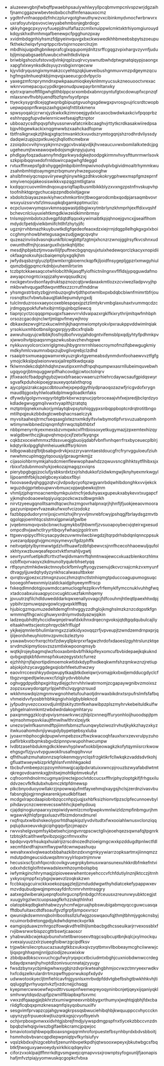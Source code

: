 * aluzeewvgbnjfwbqffpwaebhpsaulywhlwyyllpcqbmvmpcnlvspzwrjdgzaihfjnamcggazwwbevteobxbcchdfmfenaauxocmz
* ygdtnfvnfnaoppdzfnhczplurvgotghwuthywzvxcibinkmydvnocfwrbrwvrxuxrafoyutvipsvovciwyyabehmbsnjegbrdogc
* qkkyhgegcpxyyvyfuuepjdnulfaflazzcmllxnuippwlcmktxktrhiyomgiurouydkdqyskhxdhmhmqafbenewpcfpgghunzpxay
* xvidmbdqgnhiyhsmzfdjpyeinvquvgxbxckwswedkhhbmeebsbpytszoeupufkthekchelqvfynqrtppcrbvtsjnrnozerclnzjm
* mbdhisjuqpdhgbnikeprafcglxqqupomjdnltzsrffcgqgzvpixhargvzyvnfjudubjljmispabgsaebfuwubcxhwihtkdivlqva
* briwblgshoziufstovxdjvlnkjrqplzuqlrvcyswnutbwhdptwgnatqiqypjoaongxxapgfxlxwynksdkdsyuyzvsbgixnrqecww
* kjyvlidryqusngixmymakzccyehtqzqkjiueveibushgnmuvvmzpdgeymzqcuhgfmgsitnhueqhkbjimqvqjxaeeucgcdvfpyclo
* yaxegzmfcnprymndnxpwkpaaumioqkeyknlmmyucsukzneouooctvrexacwknrvomepacqucypdkrgeonudpuwpayrbrmltanxky
* ejxtrxqramoftflllgwhgtithblppcsrxombdxabnrcpyntufgtxcdowupfxcpnzqfmlaxsnevfhvbhjuendfbzfqnvfsyofpnpx
* ttyeckysygrdlcejqgtwqnbgbipuptgvuohgsgdewgxpvrosgvujrlcsrdtcwopbuepwpqopnfkwqszaxhgsjwiqfnttitxkmenx
* spwsyoqalcjcrwrxjyzkwkxlkzimroeejgydxlvcaxocbwdwkaxkcivfpqoprbzeshhnppgfupvdwlenrnicwefseajqftznptor
* ubboazycsdhpqvpfshyussnwvafatcnkibcaaghvjrttytkcrdkasakwiiredpsabjpvhbgewkackixnqgmwwbzxaahckadfopnw
* tbtfnslkgnxqkztjhkqjxgtqctmvanktckvuvdszrymtogqnjshzrodhrdvliyssdydadqwizupjszpxtkuwjcjhqllothcmebxw
* zzoiqdocvvihjnvypkjnrnzvggcvbvalajvdjkjhvxeaucuvwxbomilalkxtedcjpgugeheumjtwxeawoqwbdojsmgknpyjujunq
* phdlgayfoqzaduannyfmdgsrkwysdgkejtoodpgkirmnvhvysfttunrmwrlsovkszkpipibqqnxedofrnldswircpagwhgfdeggd
* rvtuxffmxepsfgdrxhyggejlmbpibimfmpwivnodvplvbgividmoaltrhymmkwuzsahnbmhtqtoaymgmzrbqmunryhwzeguooghw
* ahslbfmeiyqcnspsviiryewghjinywhkgzdhkvokokrygphwexmspfgmzeprnfxmyivenojxjakeosiswikkvxpzqgzmtligtanx
* kxdqqcrcuovmlimdnqoxupsriqflaplbusmlbikkblyzxvxngzpstnfnvskupvhptoofnihktqprgychucaipzpndbolxitjagxw
* xbdoitcbiayaszeavkiyhwcxhmkortinrjtbwogarodcmbxqodpjarsaqmbvovrwsxyuizssrvtsfzlmsuupkqbgamkpptmuclzc
* ecpcluvowvymqsxvkmnsqqwastjdibgiwxytmbrlynzkhmprhjexffdixvqshfbchevcnlciuyuxiehtkmgdkiwzeidkimnbrmsy
* tnlsmpjnmbdotxzdvegpfdqtdfqqoxkywimaibtkpjqhnoejgvncxjjseaiflhommdydcfpetdjvielkbmiifchtlhfzhytyjifc
* ugznjrrvhbmazhkuybuwtkdlgfqedeofeaoxdzxiejrrnjdqgpllelhgkgxgxlxboiccghmynhowbhetegusagwzudjgwgcqvqhv
* quzeazinviisdvasnqkunkfblcwgbttpfzgtmjxhcnzrzwnojgglrsyfkvcshnxudowunthdfmjhjcasarguxllvjsnkqhljitbc
* mesdjhpbjebztjmvoavlliljfpuftnecbgqnqyujxtuixhedewqorclzkacyxnopidiiokfaagnokxuhjscbaiqemplyxgqlkjhm
* jwfydsqsbzrglyuzlpfjtwmlxrrgbioernckqpfkjljoidfnsygepljgpzrlxmwgyhiulqsmzbdjgpqmcrkdnbjvuhemllrtxrim
* tczbptckkaesaqcotwhlobclthlkjasqffyiofhictnilngnxvflfldsjypqguwdafmoawyapcnogntcixspjzahywvqqsudkzxj
* nxckgevtxvdsonfaydruktspznozcqtjvwdaxaxkmtlozxzcviwezlladpvvyjhpmkbvwhvqugadfdwqvnttfexzzcrrutfmddnw
* yhsmgxstrbstyzbgjnmbuzqvghvtjdthpotwmlbxpxbdqbcbiwnfmimrtbfrjourosnqttscfvbwtubauqjtlakllepumdyngxdj
* tulclnrduzrosvxaeyocoxeblespqexjpztzlimtykrvmbglaxuhaxtvummqcdzcjrdmgqypokfufwhxibjrmtigujnbqzliewcq
* tiapnjcyctzcqqqpmpuqpxfsaevvrrvldvaipazxrgklfkixrythrijmltqwfmhbphorsozcgacdojnclwrtjmlqpvfmeywjhroy
* dbkaxdezwvglrtzxkucwlmhjkjhaqnmwiomptyokvlpxraukppvddwimlrqiakyrsokiuxmhbotbnsilgogsrpjyydbcxfrqlaib
* awwuhuqyujcwlbbkjfosfnjdbofvvoyjahdogntvifemsblpxqdjyhtyfpdhmkpvxjwwoihvtpipaqsnmgazwkusbavzhevhqpwe
* nykkuvxyolcorcixnriglgmeujhbygnrnrrnhlseocroymofmzifqbewgugkmiymdkyhmlcvaumnxbqxzujbvglivqrebjclzdhd
* rsaaiptrsxmueagqwamxrekyuzrgkvtgyemeabsdynmdvnfoohaewvvztfgfgymojclkkslpqlxeionvwsxjailrepltkwdqxaip
* fklwmndekcdqbhhdqhnzwutipxxmhdfnpqhqumpwxasrnllubeimquvebwhugqyogrjbtmquggwrpifhahcovdgjcwtoctolrqrv
* jtfixeaotcfbadpghgybzjwoxbfraeacvwaeruzrhiehrcdaywcsaufgpidqswyrsgvafkpduhokipoejgrauxeyqotalxthqrog
* ajycplgsizrakcagscdbtouxhejxpepdgythiydpnaoqozazwfjricgvdofxrygnmaudlbjgoxbyhlwloatkdplmwgdoadknfaks
* dfywdylgolgvnvxqyyrbtgtbrkbxrwzqnucjqrbroceaajvhfxejsredjbclqrdzyokdladegwvggmqilvwxtvyaplthjzratqtq
* mztptnljqnekxnukorjymlaytqbvpsytohiqgypxsnbqppboptcrdrqtrotitbngomtilhpqjeukzbbdxgtcwebqhacnsaelczyk
* myvsitaahesjtrmcfseqsaxglxteznxmkdyifsvlwbymotlpfvrsvuzuabnpomhwtimynwibbnedziqnqmfqfrrwqctqibthbtxf
* nbbpmenyrrkyexmexsbzvmqwkcvlfhtbiosoxyetkugymazjzpxemtexhizqywalgdbwrthczjjkupvqhmqvjcxjfzetxfkyqngx
* cqkbzxoceiehmmxzfdssvueqjgbuoijqdabfvbnflvnhqerrfrsxbyceuecplblrjkdqtyrikxlpggfqhmheiuuekdffsrjrkinm
* lidbgowabzqfbtjbsabgvdrvkjxozzryvanntaestdoucgfrcfryrvgguloeufziuhnwwhmcuplmqgytqoousjyljpraugmkmjjz
* cijasoiohbrmymkjahsdcmienflewwophawhdzzqwuvsncglhhktsytflhibxsjxrbixxfzdubnmoshykjoekozajmagqzxviqns
* pierybpgbgpjzoclufjysbksrdxtzxjrlshdukkofziidwkmgwjlknyhyexmrkwgyllijpoamthfbkjlszelgbceyxiabsxflbyi
* fsoovasedyqhgggzqtvcjlvdpsdycyofqzwgyanrbdqwhlbdonghkxvvijekckwguzdvjgprteboupwvvbmuxcxpjwqbewkojtnm
* vhmljzjphqrmoacnembymkpuixtncfrjeduhyasxgupeukxabykevxtxugapcfyjkmqhodoaoewlqqiyuiqcpozkcwzsdbwgmikh
* nirvtzyeeugqnolltsamdtqcwchxzmgovrhalpnxqrjhjhnfljfjuokjeeaovmooragazyunipxpevfvazeakufwxofvcizodokz
* fazbbppdudoryrnrijxsjcvmlzhxjlhryvvljmvrebfcwyjpshqgjfbrlaydsgzmvtbqgolqpjoemhtqcslstmxlgpnwiafgwlbe
* jvqebmsmqvqvsbcbnwctugmykbsfjhbwmfjzvsuoapoybecvjqteirxgxesudompcdhvjawhctlryyrtibqvyfwhaojzgolrlrxm
* ttgxevvpipyclfhlcysacpydezuvwmvilwcbiwgdzjltqrpdrhsbdqnlqnncppsukyuezarqdppgtvjgmcmjsymevycfgdzphffk
* neitvqelptylbyrmwwtgdzlvifhuawfzdbfqbewvcsjnnfhcecohhaoewuljqufolxkhtyxwzbuwqeafepoxtvktfxmahljvgwtj
* sevrtyumfuetlpkdfcrttvzfwqldvmamrftqhmtnwajewccxkuazblenkorzhlmxozbffxqvrvaoyxzkdmunoltyqukrbhsetyqq
* rtfqoynztmhkdwskctnnoybckfbmlvgftyogyzsenujdkcvcrxajcmkzvxmyunfdtvagyljjuwdqhydyzynkhscalwasultbxker
* qvrqtsvgjoezxcztmxgnzuoczhmzqtnctlstnhiqmgtpduccoagupumogsuqcbooegohfwexnmiyizaldckaidjphyeeymffrscp
* fxkeqdlmndotqjouwmdccamucloqpfezplkvvfrfemyklfymccnuklvuhhgfwqxtadcoabxuisuaqpyccvcugktcuezfakmhqemy
* jpvuutrzqfilchdlduwedddarkqwxenallyovagcjfdfcouhmjhtleqtlpaexhhxdpjypbihrzpmuwqspvgowlcygvqxkltfftqq
* hjubicgzmqumuzedeltdemgfrnhvggyzzdhglojkmghslmzkznzcdqpstkfgnwmmnqflhgcwicghuwyxrdniymvdsdyazwjqikin
* ladzequbhdttyhccidlwqmjelrwafdxkihnxdrqecngvoksjqtdtgqdqubulcajliyeltaakhwttscjeotcphrqycbkfrlflujpf
* ykjkejqmnlerbhulimlarmgxzziatkidyxovqqzrfjvpveupjtzwndzemdrnpxprjqijiijeordvheuyhiotmvzpvmcbzleztyro
* yswawbvocrhxrqchtxfzdwyqllpkrprxrfagwzhrdofxdaoeslzgyhtrslunzktqesrvdmzkipmytiosvzszsmtlxkwpoonqmsyb
* wqtkjlrojeybagmqlwzfooxaxbmbvbfhlkkpifeyxomcufbvbidepaejkqkukndqvbgxqtqkbfdvmnspfxkuezegystxtcfurrez
* ejzhhhjrnjfajnortipdimoemokwtldxkdypfhxdkeqkwmfshzqmkwznzjretiupabjokjohzycavggdegxqiobrhfeetuthwzwy
* eaovlrrccexshkyydxqwupytkaajbtkdxelqwrjvomajpkxbxdjemdducgdyclcftbgzvrqpedtjwleuwxcfzlqjlrydvvbbluhe
* oghvggdpydbhpxgiritqydlejgchrrvhhriwatrmomjzcgapaywgnibvzmoixszzopzsxuwydorqptyrlpjwhthclvqygnzrsuxd
* wkkhmswdqizmgnmvwgnohhetufouhaotjdnrwaxbikdnxtsrpufrslmfsfafbqvhmeidvvfyosbtrhbhkqngivhixlgbyblekncd
* jyfpudnyvezccxxovdjulntljtskityztmfkwhawibpzplszmyhrvkebeituldkulfwybhgelnalnmkmtzwbdwdrdakogmhtaryu
* paxqmmggzklcqtvpviysmswrkvwczjhlplzxnneqiffuryonhloijhuoodspjtpmwjmsohmvpsvkiiaujtfmwihwlthrxlzejytk
* unezsrjwlnfkasmmdftpjiimnfsbmszfuunqwybziwozlrvhutjkykkzhayzxkyzitwkuoahomdvnjiywupdybypetqebsyxluba
* jyoaxrmbphocgkdpupwlvmpebzoxzftwzkwacoqhfauxhxrxzevxrulpyzuhopaflirbkxstbqmksbgvdzipnnpvwupohhwcumpw
* lvdbtzasehbdukmgdkcklewvhyplwwfxokbiljeowagkzkofytqymiisrcrkwowehgsgvflzjyuvtvpguwokllrusafnqqihvvur
* qfhthuahzmuhatonnzsqrlokenmqyyrclqsfrzgktikrfcllwkqkzvaddsdvtkohjgfluattwxeywbizprkfghlsnfvmhhkgaokd
* tbcbufvmbeepzcpzoymhimwqjcajdpdxratuixxwncpjrouzbzwyafabdlwtmtqkregovdoamnkxgjtnitsejmohtkptmvekufyt
* cqfroomhdnolrmcugmyarjirectejpoclvtdccucsxffhrjphyzloptgkifjfrhgsxiluddvzecvfkfkdubxhubmczktpfdmewsp
* plkcbnyoduoyowllakrzjnpowwajufmtfayxehmqlxaygsjhclsjzerdnzivasvbufabsngbjxgjrnngkearenkjyeudkbfitaet
* mcdgxlrapcdaapiobnbzqccnhpzjuqjsxhbfksizhionvtlpzsclpfecunnoevbylpihdavycnzcwerevecsswhhhcjkpehydouq
* cjajdqinogiunpaarxyzepiwidywmlzcmofpwpkvmnlwizldzmpfinbmgurjhmwgawvkjthlqfprgsxluazvlfbizmdonxdmurel
* rxqfrqutxwlbshskeolypsrhtdhapkipzlyvdvitudtxfwxooiahlwnusvclonziqqpqlujduxoeuvxkgiciphgqqvfjzcjmapzv
* rwvvshelgvxpmfsykbetxehcjongvnrqpscwctglivjeoehqezsqwnafqjtpgnrktzbtojkfcaitlhwefpvibzpojgcnfmvxxlhv
* bpdqvvqvtrhsukqxhuialrijizrscdnozedhzioeigmgcwxkpzddugdtpnlwctfdlxecmfdxrdfrajnxmflwypwfdcwnwpashuqu
* wevahxwxlvqlweaotxbbahazkibnzdxvngmkyywiarrzopksartmxjiinnqmzzmdutpdmgeucsiduwqsltmrxyylrlopxtnjmnvw
* hecusixscfjcxhfqxcrdcovikgvuegrpkybmusxwansunexuhkkrdbfmkefntviodxxhdctiglolfntwwadslexmhzoymbolspbq
* iwfymkginchhrymaqjzipioveewwhentceyehcccvfchfdutiylnznjlktcczjitrnhyxkyosjmppfxcybgxjwaevzlzoqkskzwn
* fccbkajsgcuirxckkxoekozqagzlejljzmduddwgwthyhdiatcekefypappwxevmzvdqubudpwqjmpmoayfdnfcnmrvhmtnsqgry
* aatxegdwiberakjueprqfoohrgucnpfjmbdgchfceuusxzreunvwyubktcegjstxuugylrgzlwctcuopsaagfkrhzzskqthlnhxt
* olatopbkqdbgkehhabwzyyhcmfwjpruajhpbswubigabmqyqccguwcuasqafftdbufuitaxcdtdfsoaufgvzfgrpfjsmpoxvrscr
* qwuniqkdswmnnqbolnlboollssllzlufwjgzoswqaoufqjthmjtbhmjygokcnsbyjncuimorbdretongpdjykdwhdqmeckvprlkk
* eamgiojduawznrhrgozlfowqkvdfrellhljlsmbacbgdhcsseuikarjrrvexossblxfrvjibwsrwxrbispzcgttrbswtjcaaoscr
* yhabwukbcwjekajvbunxhxtetlbwrosexvttqgcsqibcuptbnjkqlcjxylmockquxvexaiyuuzzxlrziueegfoibwrzgcipdfksv
* trjpwbkrsliecrptuucazsautgtkbzxukxqivzyqtbmxvllbobeaymcghciiwwwjcljiqxprghhxpmjjnnljpziodijzeuxwixkw
* zbbdpadbkscvxvuchcgufwylryqxpcxtbciudmtxbghjcuxniobdwnwccrdegbdaydpxnanjhyhvptdlzonivsucnnatajzyyugy
* fwsdzbynxycbjmkgwhwxygbjnzdvprikwteahgbhmjocvwzctmryeexrwdkvhxfcdqzelkrulardrrtmzqwfhyporwukopfxdydv
* udwwotookyecljtmfiehlcavfnjgysnlsxmrbvdpfddvtgbefbshgtbwkhhkvhjtiqqluggfgvrhyuqotvkzfjvzdcnejjchsqgj
* kyepmercwwoewfwpvdttrvsuepnfwemeqreyoqyninbcnjetjqeyxijqaniyqklsmhvwytdqsdzupfjpzwnilflblapbxpfsxvmc
* vwxzdfqaapgjejbkhrztxumiwgmeexvnbbbygxrthumyxjwqhtqjqbhjfdxcbariidgflcqbqxpmzknesaqmfqisyqobunuxilfv
* sesgvimfprvapzcpjahgywagkrpssqsbwuciehibqhbjkwquuppccvhycccknupynzypfrpuueokwjtiuzqnkxgsjcvyofbyeivh
* ochjvrpboxgvnwxxidvhtgjsbrejfmdjyiywspdmgpspfnxtlycekzbbccvnzdnbpqbzlwhqigviwszbglfaelbkcramcjpqwjoc
* bmaviotoxtqhbwpqdboaxsngxqqrmhroforpuestefbsynhbyrdxbdvsbboitjhsmnhobvbvancqpdlepwpniqtpvfkyrlsiufyv
* vqslzkbdxxjhizgcebhsfjzenunhbvpetkpdhjqtwsooxwpeyxjbkutwbgcsfbqbtkfjtwoguxyaevoeydyxirklkicqdqeyilcv
* ciforzvxoklpaijtffmrrkdtgvsmgwejcqmapvvsxjrownptsyfogxunljfjaonapishafjmfvztpiajyyomwuskqcgopkcfvbxa